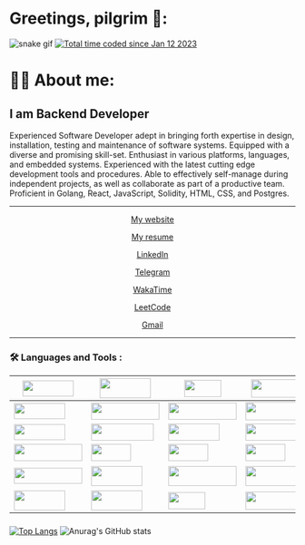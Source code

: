
# Greetings, pilgrim 🤘:
![snake gif](https://github.com/werniq/werniq/blob/output/github-contribution-grid-snake.gif)
<a href="https://wakatime.com/@d4bdb2a4-e437-4efb-9727-fce45ef4bc37"><img src="https://wakatime.com/badge/user/d4bdb2a4-e437-4efb-9727-fce45ef4bc37.svg" alt="Total time coded since Jan 12 2023" /></a>

<h1> 
    👩‍💻 About me: 
</h1>
<h2>I am Backend Developer</h2>
<p>Experienced Software Developer adept in bringing forth expertise in design, installation, testing and maintenance of software systems. Equipped with a diverse and promising skill-set. Enthusiast in various platforms, languages, and embedded systems. Experienced with the latest cutting edge development tools and procedures. Able to effectively self-manage during independent projects, as well as collaborate as part of a productive team. Proficient in Golang, React, JavaScript, Solidity, HTML, CSS, and Postgres.</p>

<div align="center">
 <hr>
     <p> <a href="https://werniq.github.io/"> My website </a> </p>
     <p> <a href="https://github.com/werniq/werniq/files/11635377/Back-End-Developer-resume.pdf"> My resume  </a> </p>
     <p> <a href="https://www.linkedin.com/in/oleksandr-matviienko-4a7b16248"/> LinkedIn </a> </p>
     <p> <a href="https://telegram.me/usioa"> Telegram </a> </p> 
     <p> <a href="https://wakatime.com/@werniq"> WakaTime </a> </p>
     <p> <a href="https://leetcode.com/qniwwwerss/"> LeetCode </a> </p>
     <p> <a href="mailto:qniwwwersss@gmail.com"> Gmail </a>

  <hr>
 </div>

  
### :hammer_and_wrench: Languages and Tools :

| <img src="https://img.shields.io/badge/-FrontEnd-orange" width=90 height=28 /> | <img src="https://img.shields.io/badge/-JavaScript-blueviolet" width=90 height=35 /> | <img src="https://img.shields.io/badge/-React-crimson" width=65 height=30 /> | <img src="https://img.shields.io/badge/-HTML/CSS-adf5ff" width=110 height=32 /> |  |
| ------------- | ------------------- | ----------------| ----------------|  ----------------|
| <img src="https://img.shields.io/badge/-BackEnd-orange" width=90 height=28 />  | <img src="https://img.shields.io/badge/-Golang(Chi, Gin)-blueviolet" width=120 height=30 />    | <img src="https://img.shields.io/badge/-Python(Django)-crimson" width=120 height=30 />  | <img src="https://img.shields.io/badge/-TypeScript-adf5ff" width=110 height=32 /> |
| <img src="https://img.shields.io/badge/-BlockChain-orange" width=90 height=28 /> | <img src="https://img.shields.io/badge/-GoEthereum-blueviolet" width=110 height=30 /> | <img src="https://img.shields.io/badge/-Hardhat-crimson" width=90 height=30 /> |  <img src="https://img.shields.io/badge/-Solidity-adf5ff" width=90 height=30 /> |  <img src="https://img.shields.io/badge/-Truffle-f1d302" width=90 height=30 /> | | ----------------- | ----------------- |-----------------| ----------------| ----------------| ----------------| ----------------|      
<img src="https://img.shields.io/badge/-DevOpsTools-orange" width=120 height=30 /> | <img src="https://img.shields.io/badge/-Docker-blueviolet" width=70 height=30 /> |  <img src="https://img.shields.io/badge/-Jenkins-crimson" width=70 height=30 /> |  <img src="https://img.shields.io/badge/-Gitlab-adf5ff" width=70 height=30 /> |
| <img src="https://img.shields.io/badge/-Additional Tools-orange" width=120 height=28 /> | <img src="https://img.shields.io/badge/-AWS, GIT-blueviolet" width=90 height=35 /> | <img src="https://img.shields.io/badge/-Melody, GORM-crimson" width=120 height=35 />  |  <img src="https://img.shields.io/badge/-Cloud, Relational DB-adf5ff" width=130 height=35 /> |   <img src="https://img.shields.io/badge/-Unit, Behavioral Testing-f1d302" width=165 height=40 /> | 
| <img src="https://img.shields.io/badge/-Tools-orange" width=90 height=35 /> | <img src="https://img.shields.io/badge/-GoLand-blueviolet" width=90 height=35 /> | <img src="https://img.shields.io/badge/-Notion-crimson" width=65 height=30 /> | <img src="https://img.shields.io/badge/-Coolors.co-adf5ff" width=110 height=32 /> | <img src="https://img.shields.io/badge/-Postman-f1d302" width=90 height=30 /> |
 
### 
<!-- [![GitHub Streak](http://github-readme-streak-stats.herokuapp.com?user=werniq&theme=dark&background=000000)](https://git.io/streak-stats) -->
[![Top Langs](https://github-readme-stats.vercel.app/api/top-langs/?username=werniq&layout=compact&theme=vision-friendly-dark)](https://github.com/werniq/github-readme-stats) 
![Anurag's GitHub stats](https://github-readme-stats.vercel.app/api?username=werniq&show_icons=true&theme=radical)

